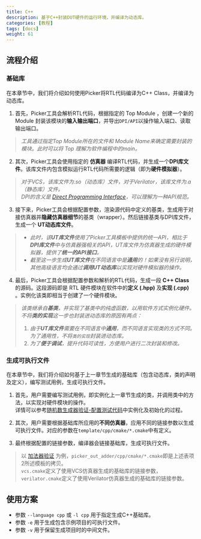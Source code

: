 ```yaml
---
title: C++
description: 基于C++封装DUT硬件的运行环境，并编译为动态库。
categories: [教程]
tags: [docs]
weight: 61
---
```


## 流程介绍

### 基础库

在本章节中，我们将介绍如何使用Picker将RTL代码编译为C++ Class，并编译为动态库。

1. 首先，Picker工具会解析RTL代码，根据指定的 Top Module ，创建一个新的 Module 封装该模块的**输入输出端口**，并导出`DPI/API`以操作输入端口、读取输出端口。   
> *工具通过指定Top Module所在的文件和 Module Name来确定需要封装的模块。此时可以将 Top 理解为软件编程中的main。*

2. 其次，Picker工具会使用指定的 **仿真器** 编译RTL代码，并生成一个**DPI库文件**。该库文件内包含模拟运行RTL代码所需要的逻辑（即为**硬件模拟器**）。  
> *对于VCS，该库文件为.so（动态库）文件，对于Verilator，该库文件为.a（静态库）文件。*  
> *DPI的含义是 [Direct Programming Interface](https://www.chipverify.com/systemverilog/systemverilog-dpi)，可以理解为一种API规范。*

3. 接下来，Picker工具会根据配置参数，渲染源代码中定义的基类，生成用于对接仿真器并**隐藏仿真器细节**的基类（wrapper）。然后链接基类与DPI库文件，生成一个 **UT动态库文件**。
> - *此时，该**UT库文件**使用了Picker工具模板中提供的统一API，相比于**DPI库文件**中与仿真器强相关的API，UT库文件为仿真器生成的硬件模拟器，提供了**统一的API接口**。*  
> - *截至这一步生成**UT库文件**在不同语言中是**通用**的！如果没有另行说明，其他高级语言均会通过**调用UT动态库**以实现对硬件模拟器的操作。*

4. 最后，Picker工具会根据配置参数和解析的RTL代码，生成一段 **C++ Class** 的源码。这段源码即是 RTL 硬件模块在软件中的**定义 (.hpp)** 及**实现 (.cpp)** 。实例化该类即相当于创建了一个硬件模块。
> *该类继承自**基类**，并实现了基类中的纯虚函数，以用软件方式实例化硬件。*  
> *不将**类的实现**这一步也封装进动态库的原因有两点：*
>   1. *由于**UT库文件**需要在不同语言中**通用**，而不同语言实现类的方式不同。为了通用性，不将`类的实现`封装进动态库。*
>   2. *为了**便于调试**，提升代码可读性，方便用户进行二次封装和修改。*

### 生成可执行文件

在本章节中，我们将介绍如何基于上一章节生成的基础库（包含动态库，类的声明及定义），编写测试用例，生成可执行文件。

1. 首先，用户需要编写测试用例，即实例化上一章节生成的类，并调用类中的方法，以实现对硬件模块的操作。  
详情可以参考[随机数生成器验证-配置测试代码](docs/quick-start/examples/rmg/#配置测试代码)中实例化及初始化的过程。

2. 其次，用户需要根据基础库所应用的**不同仿真器**，应用不同的链接参数以生成可执行文件。对应的参数在`template/cpp/cmake/*.cmake`中有定义。

3. 最终根据配置的链接参数，编译器会链接基础库，生成可执行文件。

> 以 [加法器验证](docs/quick-start/examples/adder/#将rtl构建为c-class) 为例，`picker_out_adder/cpp/cmake/*.cmake`即是上述表项2所述模板的拷贝。  
> `vcs.cmake`定义了使用VCS仿真器生成的基础库的链接参数，`verilator.cmake`定义了使用Verilator仿真器生成的基础库的链接参数。  

## 使用方案

- 参数 `--language cpp` 或 `-l cpp` 用于指定生成C++基础库。
- 参数 `-e` 用于生成包含示例项目的可执行文件。
- 参数 `-v` 用于保留生成项目时的中间文件。